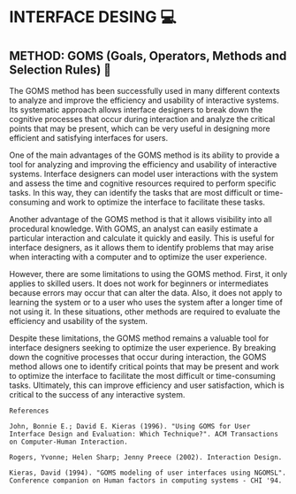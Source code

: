 # INTERFACE DESING 💻
## METHOD: GOMS (Goals, Operators, Methods and Selection Rules) 📖

The GOMS method has been successfully used in many different contexts to analyze and improve the efficiency and usability of interactive systems. Its systematic approach allows interface designers to break down the cognitive processes that occur during interaction and analyze the critical points that may be present, which can be very useful in designing more efficient and satisfying interfaces for users.

One of the main advantages of the GOMS method is its ability to provide a tool for analyzing and improving the efficiency and usability of interactive systems. Interface designers can model user interactions with the system and assess the time and cognitive resources required to perform specific tasks. In this way, they can identify the tasks that are most difficult or time-consuming and work to optimize the interface to facilitate these tasks.

Another advantage of the GOMS method is that it allows visibility into all procedural knowledge. With GOMS, an analyst can easily estimate a particular interaction and calculate it quickly and easily. This is useful for interface designers, as it allows them to identify problems that may arise when interacting with a computer and to optimize the user experience.

However, there are some limitations to using the GOMS method. First, it only applies to skilled users. It does not work for beginners or intermediates because errors may occur that can alter the data. Also, it does not apply to learning the system or to a user who uses the system after a longer time of not using it. In these situations, other methods are required to evaluate the efficiency and usability of the system.

Despite these limitations, the GOMS method remains a valuable tool for interface designers seeking to optimize the user experience. By breaking down the cognitive processes that occur during interaction, the GOMS method allows one to identify critical points that may be present and work to optimize the interface to facilitate the most difficult or time-consuming tasks. Ultimately, this can improve efficiency and user satisfaction, which is critical to the success of any interactive system.




    References
    
    John, Bonnie E.; David E. Kieras (1996). "Using GOMS for User Interface Design and Evaluation: Which Technique?". ACM Transactions on Computer-Human Interaction.
    
    Rogers, Yvonne; Helen Sharp; Jenny Preece (2002). Interaction Design.
    
    Kieras, David (1994). "GOMS modeling of user interfaces using NGOMSL". Conference companion on Human factors in computing systems - CHI '94.

